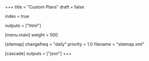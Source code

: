 +++
title = "Custom Plans"
draft = false

index = true

outputs = ["html"]

[menu.main]
  weight = 500

[sitemap]
  changefreq = "daily"
  priority = 1.0
  filename = "sitemap.xml"
  

[cascade]
  outputs = ["json"]
+++

